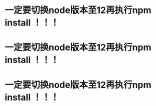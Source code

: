 # 一定要切换node版本至12再执行npm install ！！！
# 一定要切换node版本至12再执行npm install ！！！
# 一定要切换node版本至12再执行npm install ！！！